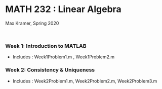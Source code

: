 # MATH 232 : Linear Algebra

Max Kramer, Spring 2020

&nbsp;

### Week 1: Introduction to MATLAB
- Includes : Week1Problem1.m , Week1Problem2.m

### Week 2: Consistency & Uniqueness
- Includes : Week2Problem1.m, Week2Problem2.m, Week2Problem3.m
